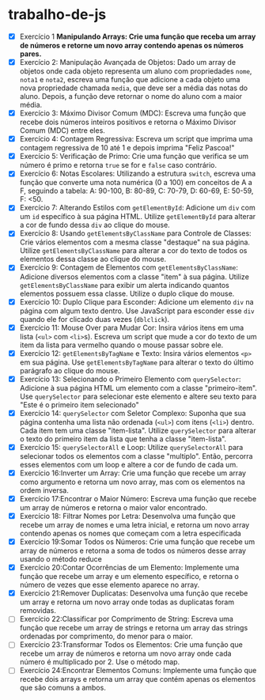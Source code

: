 # trabalho-de-js
- [x] Exercício 1  **Manipulando Arrays: Crie uma função que receba um array de números e retorne um novo array contendo apenas os números pares.**
- [x] Exercício 2: Manipulação Avançada de Objetos: Dado um array de objetos onde cada objeto representa um aluno com propriedades `nome`, `nota1` e `nota2`, escreva uma função que adicione a cada objeto uma nova propriedade chamada `media`, que deve ser a média das notas do aluno. Depois, a função deve retornar o nome do aluno com a maior média.
- [x] Exercício 3: Máximo Divisor Comum (MDC): Escreva uma função que recebe dois números inteiros positivos e retorna o Máximo Divisor Comum (MDC) entre eles.
- [x] Exercício 4: Contagem Regressiva: Escreva um script que imprima uma contagem regressiva de 10 até 1 e depois imprima "Feliz Pascoa!"
- [x] Exercício 5: Verificação de Primo: Crie uma função que verifica se um número é primo e retorna `true` se for e `false` caso contrário.
- [x] Exercício 6: Notas Escolares: Utilizando a estrutura `switch`, escreva uma função que converte uma nota numérica (0 a 100) em conceitos de A a F, seguindo a tabela: A: 90-100, B: 80-89, C: 70-79, D: 60-69, E: 50-59, F: <50.
- [x] Exercício 7: Alterando Estilos com `getElementById`: Adicione um `div` com um `id` específico à sua página HTML. Utilize `getElementById` para alterar a cor de fundo dessa `div` ao clique do mouse.
- [x] Exercício 8: Usando `getElementsByClassName` para Controle de Classes: Crie vários elementos com a mesma classe "destaque" na sua página. Utilize `getElementsByClassName` para alterar a cor do texto de todos os elementos dessa classe ao clique do mouse.
- [x] Exercício 9: Contagem de Elementos com `getElementsByClassName`: Adicione diversos elementos com a classe "item" à sua página. Utilize `getElementsByClassName` para exibir um alerta indicando quantos elementos possuem essa classe. Utilize o duplo clique do mouse.
- [x] Exercício 10: Duplo Clique para Esconder: Adicione um elemento `div` na página com algum texto dentro. Use JavaScript para esconder esse `div` quando ele for clicado duas vezes (`dblclick`).
- [x] Exercício 11: Mouse Over para Mudar Cor: Insira vários itens em uma lista (`<ul>` com `<li>`s). Escreva um script que mude a cor do texto de um item da lista para vermelho quando o mouse passar sobre ele.
- [x] Exercício 12: `getElementsByTagName` e Texto: Insira vários elementos `<p>` em sua página. Use `getElementsByTagName` para alterar o texto do último parágrafo ao clique do mouse.
- [x] Exercício 13: Selecionando o Primeiro Elemento com `querySelector`: Adicione à sua página HTML um elemento com a classe "primeiro-item". Use `querySelector` para selecionar este elemento e altere seu texto para "Este é o primeiro item selecionado"
- [x] Exercício 14: `querySelector` com Seletor Complexo: Suponha que sua página contenha uma lista não ordenada (`<ul>`) com itens (`<li>`) dentro. Cada item tem uma classe "item-lista". Utilize `querySelector` para alterar o texto do primeiro item da lista que tenha a classe "item-lista".
- [x] Exercício 15: `querySelectorAll` e Loop: Utilize `querySelectorAll` para selecionar todos os elementos com a classe "multiplo". Então, percorra esses elementos com um loop e altere a cor de fundo de cada um.
- [x] Exercício 16:Inverter um Array: Crie uma função que recebe um array como argumento e retorna
um novo array, mas com os elementos na ordem inversa.
- [x] Exercício 17:Encontrar o Maior Número: Escreva uma função que recebe um array de números
e retorna o maior valor encontrado.
- [x] Exercício 18: Filtrar Nomes por Letra: Desenvolva uma função que recebe um array de nomes e
uma letra inicial, e retorna um novo array contendo apenas os nomes que começam com a letra
especificada
- [x] Exercício 19:Somar Todos os Números: Crie uma função que recebe um array de números e
retorna a soma de todos os números desse array usando o método reduce
- [X] Exercício 20:Contar Ocorrências de um Elemento: Implemente uma função que recebe um array
e um elemento específico, e retorna o número de vezes que esse elemento aparece no array.
- [x] Exercício 21:Remover Duplicatas: Desenvolva uma função que recebe um array e retorna um
novo array onde todas as duplicatas foram removidas.
- [ ] Exercício 22:Classificar por Comprimento de String: Escreva uma função que recebe um array de
strings e retorna um array das strings ordenadas por comprimento, do menor para o maior.
- [ ] Exercício 23:Transformar Todos os Elementos: Crie uma função que recebe um array de números
e retorna um novo array onde cada número é multiplicado por 2. Use o método map.
- [ ] Exercício 24:Encontrar Elementos Comuns: Implemente uma função que recebe dois arrays e
retorna um array que contém apenas os elementos que são comuns a ambos.
